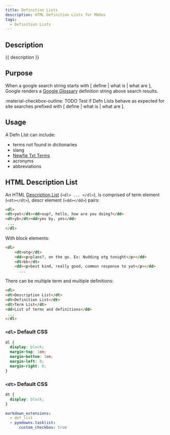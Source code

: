```yaml
---
title: Definition Lists
description: HTML Definition Lists for MkDos
tags:
  - Definition Lists
---
```


## Description

{{ description }}

## Purpose

When a google search string starts with [ define | what is | what are ], Google renders a [Google Glossary](https://cloud.google.com/translate/docs/advanced/glossary#format-glossary) definition string above search results.

:material-checkbox-outline: TODO Test if Defn Lists behave as expected for site searches prefixed with [ define | what is | what are ].

## Usage

A Defn LIst can include:

- terms not found in dictionaries
- slang
- [Newfie Txt Terms](https://newfoundlandtimes.ca/newfoundland-texting-slang/)
- acronyms
- abbreviations

## HTML Description List

An HTML [Description List](https://www.w3.org/MarkUp/html3/deflists.html) (`<dl> ... </dl>`), is comprised of term element (`<dt></dt>`),  descr element (`<dd></dd>`) pairs:

```html
<dl>
<dt>yat</dt><dd>sup?, hello, how are you doing?</dd>
<dt>yb</dt><dd>yes by, yes</dd>
 ...
</dl>
```

With block elements:

```html
<dl>
    <dt>otg</dt>
    <dd><p>plans?, on the go. Ex: Nudding otg tonight</p></dd>
    <dt>bk</dt>
    <dd><p>best kind, really good, common response to yat</p></dd>
      ...
```

There can be multiple term and multiple definitions:


```html
<dl>
<dt>Description List</dt>
<dt>Definition List</dt>
<dt>Term List</dt>
<dd>List of terms and definitions</dd>
 ...
</dl>
```


### `<dl>` Default CSS

```css
dl {
  display: block;
  margin-top: 1em;
  margin-bottom: 1em;
  margin-left: 0;
  margin-right: 0;
}
```

### `<dt>` Default CSS

```css
dt {
  display: block;
}
```







```yml
markdown_extensions:
  - def_list
  - pymdownx.tasklist:
      custom_checkbox: true
```
```
